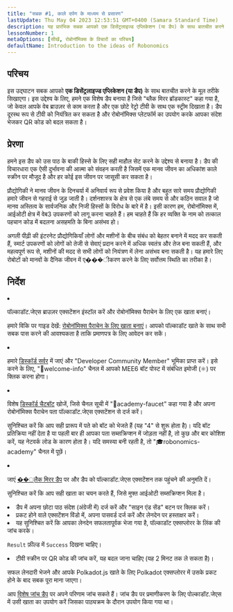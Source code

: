 ```yaml
---
title: "सबक #1, काले दर्पण के माध्यम से प्रसारण"
lastUpdate: Thu May 04 2023 12:53:51 GMT+0400 (Samara Standard Time)
description: यह प्रारंभिक सबक आपको एक डिसेंट्रलाइज्ड एप्लिकेशन (या डैप) के साथ बातचीत करने के मूल तरीके सिखाएगा।
lessonNumber: 1
metaOptions: [सीखें, रोबोनॉमिक्स के विचारों का परिचय]
defaultName: Introduction to the ideas of Robonomics
---
```


## परिचय

इस उद्घाटन सबक आपको **एक डिसेंट्रलाइज्ड एप्लिकेशन (या डैप)** के साथ बातचीत करने के मूल तरीके सिखाएगा। इस उद्देश्य के लिए, हमने एक विशेष डैप बनाया है जिसे "ब्लैक मिरर ब्रॉडकास्ट" कहा गया है, जो केवल आपके वेब ब्राउज़र से काम करता है और एक छोटे रेट्रो टीवी के साथ एक स्ट्रीम दिखाता है। डैप दूरस्थ रूप से टीवी को नियंत्रित कर सकता है और रोबोनॉमिक्स प्लेटफॉर्म का उपयोग करके आपका संदेश भेजकर QR कोड को बदल सकता है।

## प्रेरणा

हमने इस डैप को उस पाठ के बाकी हिस्से के लिए सही माहौल सेट करने के उद्देश्य से बनाया है। डैप की विचारधारा एक ऐसी दुर्भावना की आत्मा को संवहन करती है जिसमें एक मानव जीवन का अधिकांश काले स्क्रीन पर मौजूद है और हर कोई इस जीवन पर जासूसी कर सकता है।

प्रौद्योगिकी ने मानव जीवन के दिनचर्या में अनिवार्य रूप से प्रवेश किया है और बहुत सारे समय प्रौद्योगिकी हमारे जीवन से गहराई से जुड़ जाती है। दर्शनशास्त्र के क्षेत्र से एक लंबे समय से और कठिन सवाल है जो मानव अस्तित्व के सार्वजनिक और निजी हिस्सों के विरोध के बारे में है। इसी कारण हम, रोबोनॉमिक्स में, आईओटी क्षेत्र में वेब3 उपकरणों को लागू करना चाहते हैं। हम चाहते हैं कि हर व्यक्ति के नाम को तत्काल पहचान कोड में बदलना असहमति के बिना असंभव हो।

अगली पीढ़ी की इंटरनेट प्रौद्योगिकियाँ लोगों और मशीनों के बीच संबंध को बेहतर बनाने में मदद कर सकती हैं, स्मार्ट उपकरणों को लोगों को तेजी से सेवाएं प्रदान करने में अधिक स्वतंत्र और तेज बना सकती हैं, और महत्वपूर्ण रूप से, मशीनों की मदद से सभी लोगों को नियंत्रण में लेना असंभव बना सकती है। यह हमारे लिए रोबोटों को मानवों के दैनिक जीवन में ए���ीकरण करने के लिए सर्वोत्तम स्थिति का तरीका है।

## निर्देश

<List type="numbers">

<li>

पॉल्काडॉट.जेएस ब्राउज़र एक्सटेंशन इंस्टॉल करें और रोबोनॉमिक्स पैराचेन के लिए एक खाता बनाएं।

हमारे विकि पर गाइड देखें: [रोबोनॉमिक्स पैराचेन के लिए खाता बनाएं](https://wiki.robonomics.network/docs/create-account-in-dapp/)। आपको पॉल्काडॉट खाते के साथ सभी सबक पास करने की आवश्यकता है ताकि प्रमाणपत्र के लिए आवेदन कर सकें।

</li>

<li>

हमारे [डिस्कॉर्ड सर्वर](https://discord.gg/xqDgG3EGm9) में जाएं और "Developer Community Member" भूमिका प्राप्त करें। इसे करने के लिए, "👋welcome-info" चैनल में आपको MEE6 बॉट पोस्ट में संबंधित इमोजी (⚛️) पर क्लिक करना होगा।

</li>

<li>

विशेष [डिस्कॉर्ड चैटबॉट](https://discord.com/channels/803947358492557312/944186892038053899) खोजें, जिसे चैनल सूची में "🚰academy-faucet" कहा गया है और अपना रोबोनॉमिक्स पैराचेन पता पॉल्काडॉट.जेएस एक्सटेंशन से दर्ज करें।

सुनिश्चित करें कि आप सही प्रारूप में पते को बॉट को भेजते हैं (यह "4" से शुरू होता है)। यदि बॉट प्रतिक्रिया नहीं देता है या पहली बार ही आपका पता सब्सक्रिप्शन में जोड़ता नहीं है, तो कुछ और बार कोशिश करें, यह नेटवर्क लोड के कारण होता है। यदि समस्या बनी रहती है, तो "🎓robonomics-academy" चैनल में पूछें।

</li>

<li>

जाएं [��्लैक मिरर डैप](https://blackmirror.robonomics.academy) पर और डैप को पॉल्काडॉट.जेएस एक्सटेंशन तक पहुंचने की अनुमति दें।

सुनिश्चित करें कि आप सही खाता का चयन करते हैं, जिसे मुफ्त आईओटी सब्सक्रिप्शन मिला है।

</li>

<li>
डैप में अपना छोटा पाठ संदेश (अंग्रेजी में) दर्ज करें और "साइन एंड सेंड" बटन पर क्लिक करें। 
</li>

<li>
प्रकट होने वाले एक्सटेंशन विंडो में, अपना पासवर्ड दर्ज करें और लेनदेन पर हस्ताक्षर करें। 
</li>

<li>
यह सुनिश्चित करें कि आपका लेनदेन सफलतापूर्वक भेजा गया है, पॉल्काडॉट एक्सप्लोरर के लिंक की जांच करके।

<code>Result</code> फ़ील्ड में <code>Success</code> दिखना चाहिए।
</li>

<li>
टीवी स्क्रीन पर QR कोड की जांच करें, यह बदल जाना चाहिए (यह 2 मिनट तक ले सकता है)।
</li>
</List>

<Result>

सफल लेनदारी भेजने और आपके Polkadot.js खाते के लिए Polkadot एक्सप्लोरर में उसके प्रकट होने के बाद सबक पूरा माना जाएगा।

आप [विशेष जांच डैप](https://lk.robonomics.academy/) पर अपने परिणाम जांच सकते हैं। जांच डैप पर प्रमाणीकरण के लिए पोल्काडॉट.जेएस में उसी खाता का उपयोग करें जिसका पाठ्यक्रम के दौरान उपयोग किया गया था।

</Result>
